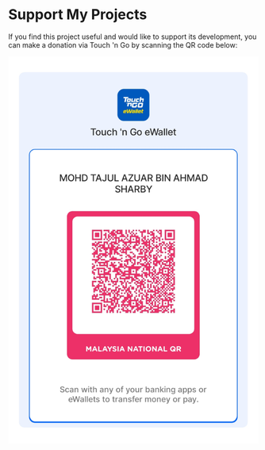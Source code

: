 # Support My Projects

If you find this project useful and would like to support its development, you can make a donation via Touch 'n Go by scanning the QR code below:

![Touch 'n Go QR Code](tjs_tng_qr.JPG)
